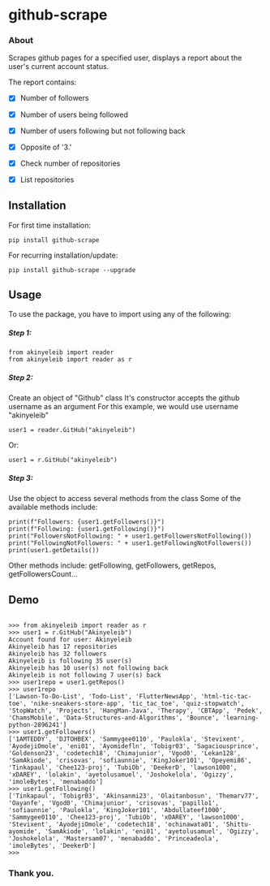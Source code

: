 # github-scrape

### About

Scrapes github pages for a specified user,
displays a report about the user's current account status.

The report contains:
- [x] Number of followers
- [x] Number of users being followed
- [x] Number of users following but not following back
- [x] Opposite of '3.'
- [x] Check number of repositories
- [x] List repositories


## Installation
For first time installation:

```
pip install github-scrape
```

For recurring installation/update:

```
pip install github-scrape --upgrade
```

## Usage

To use the package, you have to import using any of the following:

##### Step 1:

```
from akinyeleib import reader
from akinyeleib import reader as r
```

##### Step 2:

Create an object of "Github" class
It's constructor accepts the github username as an argument
For this example, we would use username "akinyeleib"

`user1 = reader.GitHub("akinyeleib")`

Or:

`user1 = r.GitHub("akinyeleib")`

##### Step 3:

Use the object to access several methods from the class
Some of the available methods include:

```
print(f"Followers: {user1.getFollowers()}")
print(f"Following: {user1.getFollowing()}")
print("FollowersNotFollowing: " + user1.getFollowersNotFollowing())
print("FollowingNotFollowers: " + user1.getFollowingNotFollowers())
print(user1.getDetails())
```
Other methods include:
getFollowing, getFollowers, getRepos, getFollowersCount...

## Demo

```

>>> from akinyeleib import reader as r
>>> user1 = r.GitHub("Akinyeleib")
Account found for user: Akinyeleib
Akinyeleib has 17 repositories
Akinyeleib has 32 followers
Akinyeleib is following 35 user(s)
Akinyeleib has 10 user(s) not following back
Akinyeleib is not following 7 user(s) back
>>> user1repo = user1.getRepos()
>>> user1repo
['Lawson-To-Do-List', 'Todo-List', 'FlutterNewsApp', 'html-tic-tac-toe', 'nike-sneakers-store-app', 'tic_tac_toe', 'quiz-stopwatch', 'StopWatch', 'Projects', 'HangMan-Java', 'Therapy', 'CBTApp', 'Pedek', 'ChamsMobile', 'Data-Structures-and-Algorithms', 'Bounce', 'learning-python-2896241']
>>> user1.getFollowers()
['1AMTEDDY', 'DJTOHBEX', 'Sammygee0110', 'Paulokla', 'Stevixent', 'AyodejiOmole', 'eni01', 'Ayomidefln', 'Tobigr03', 'Sagaciousprince', 'Goldenson23', 'codetech18', 'Chimajunior', 'Vgod0', 'Lekan128', 'SamAkiode', 'crisovas', 'sofiaunnie', 'KingJoker101', 'Opeyemi86', 'Tinkapaul', 'Chee123-proj', 'TubiOb', 'DeekerD', 'lawson1000', 'xDAREY', 'lolakin', 'ayetolusamuel', 'Joshokelola', 'Ogizzy', 'imoleBytes', 'menabaddo']
>>> user1.getFollowing()
['Tinkapaul', 'Tobigr03', 'Akinsanmi23', 'Olaitanbosun', 'Themarv77', 'Oayanfe', 'Vgod0', 'Chimajunior', 'crisovas', 'papillo1', 'sofiaunnie', 'Paulokla', 'KingJoker101', 'Abdullateef1000', 'Sammygee0110', 'Chee123-proj', 'TubiOb', 'xDAREY', 'lawson1000', 'Stevixent', 'AyodejiOmole', 'codetech18', 'ochinawata01', 'Shittu-ayomide', 'SamAkiode', 'lolakin', 'eni01', 'ayetolusamuel', 'Ogizzy', 'Joshokelola', 'Mastersam07', 'menabaddo', 'Princeadeola', 'imoleBytes', 'DeekerD']
>>>

```

### Thank you.
